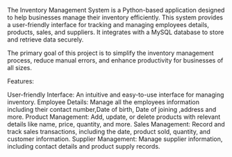 The Inventory Management System is a Python-based application designed to help businesses manage their inventory efficiently. This system provides a user-friendly interface for tracking and managing employees details, products, sales, and suppliers. It integrates with a MySQL database to store and retrieve data securely.

The primary goal of this project is to simplify the inventory management process, reduce manual errors, and enhance productivity for businesses of all sizes.

Features: 

User-friendly Interface: An intuitive and easy-to-use interface for managing inventory.
Employee Details: Manage all the employees information including their contact number,Date of birth, Date of joining ,address and more.
Product Management: Add, update, or delete products with relevant details like name, price, quantity, and more.
Sales Management: Record and track sales transactions, including the date, product sold, quantity, and customer information.
Supplier Management: Manage supplier information, including contact details and product supply records.
